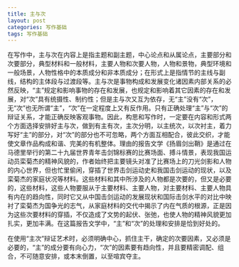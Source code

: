 ```yaml
---
title: 主与次
layout: post
categories: 写作基础
tags: 写作基础
---
```


在写作中，主与次在内容上是指主题和副主题，中心论点和从属论点，主要部分和次要部分，典型材料和一般材料，主要人物和次要人物，人物和景物，典型环境和一般场景，人物性格中的本质成分和非本质成分；在形式上是指情节的主线与副线，结构的主体段与过渡段等。主与次是事物构成和发展变化诸因素内部关系的必然反映，“主”规定和影响事物的存在和发展，也规定和影响着其它因素的存在和发展，对“次”具有统摄性、制约性；但是主与次又互为依存，无“主”没有“次”，无“次”也无所谓“主”，“次”在一定程度上又有反作用。只有正确处理“主”与“次”的辩证关系，才能正确反映客观事物。因此，构思和写作时，一定要在内容和形式两个方面选择安排好主与次，做到有主有次，主次分明，以主统次，以次衬主，着力写好“主”的部分，对“次”的部分也不可忽略，两个方面互相配合，彼此交织，才能使文章作品构成和谐、完美的有机整体。理由的报告文学《扬眉剑出鞘》是通过在马德里举行的第二十九届世界青年击剑锦标赛的比赛场面、搏斗情景，表现我国运动员栾菊杰的精神风貌的，作者始终把主要镜头对准了比赛场上的刀光剑影和人物的内心世界，但也忙里偷闲，穿插了世界击剑运动史和我国击剑运动的现状，以及栾菊杰的家庭状况等材料。这些材料和其中所涉及的人物都是次要的，但又是必要的，这些材料，这些人物要服从于主要材料、主要人物，对主要材料、主要人物具有内在的趋向性，同时它又从中国击剑运动的发展现状和国际击剑水平的对比中映衬了栾菊杰为国争光的志气，从家庭材料的交代中揭示了内在气质的根源，正是因为这些次要材料的穿插，不仅造成了文势的起伏、张弛，也使人物的精神风貌更加扎实，更加丰满。在这篇报告文学中，“主”和“次”的处理和安排是恰到好处的。

在使用“主次”辩证艺术时，必须明确中心，抓住主干，确定的次要因素，又必须是必要的，“主”的成分要有向心力，“次”的因素要有趋向性，并且要精密调配、组合，不可随意安排，或本末倒置，以至喧宾夺主。 